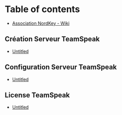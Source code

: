 # Table of contents

* [Association NordKey - Wiki](README.md)

## Création Serveur TeamSpeak

* [Untitled](creation-serveur-teamspeak/untitled.md)

## Configuration Serveur TeamSpeak

* [Untitled](configuration-serveur-teamspeak/untitled.md)

## License TeamSpeak

* [Untitled](license-teamspeak/untitled.md)

